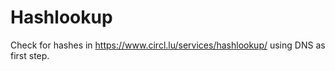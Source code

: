# Hashlookup

Check for hashes in https://www.circl.lu/services/hashlookup/ using DNS as first step.